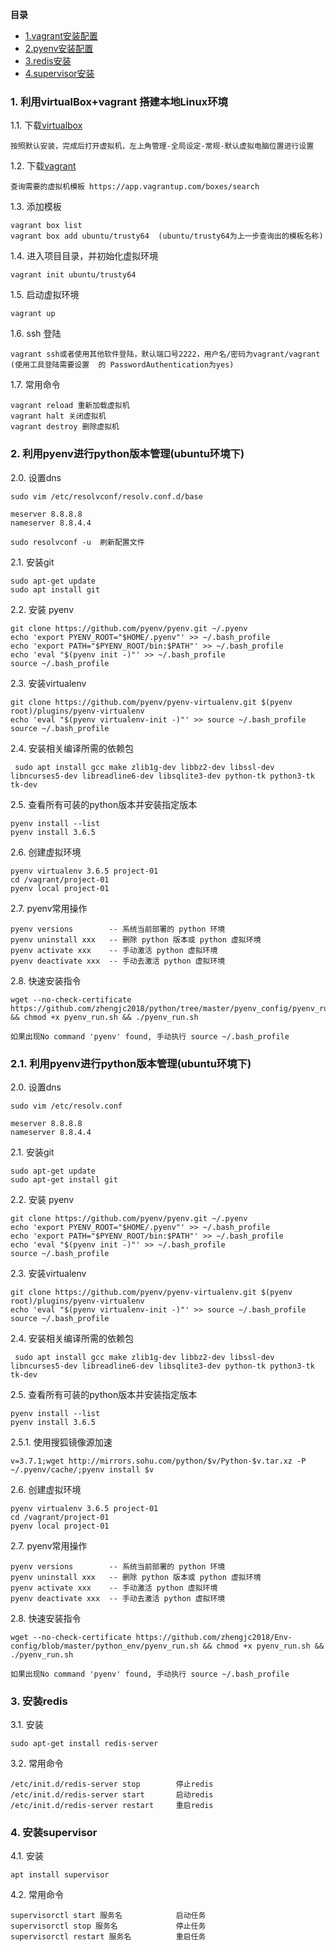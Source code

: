 **目录**

* [1.vagrant安装配置](#1)
* [2.pyenv安装配置](#2)
* [3.redis安装](#4)
* [4.supervisor安装](#5)

### 1. 利用virtualBox+vagrant 搭建本地Linux环境

1.1. 下载[virtualbox](https://www.virtualbox.org)
```
按照默认安装，完成后打开虚拟机，左上角管理-全局设定-常规-默认虚拟电脑位置进行设置
```
1.2. 下载[vagrant](https://www.vagrantup.com)

```
查询需要的虚拟机模板 https://app.vagrantup.com/boxes/search
```
1.3. 添加模板

```
vagrant box list
vagrant box add ubuntu/trusty64  (ubuntu/trusty64为上一步查询出的模板名称)
```
1.4. 进入项目目录，并初始化虚拟环境
```
vagrant init ubuntu/trusty64
```
1.5. 启动虚拟环境
```
vagrant up
```
1.6. ssh 登陆

```
vagrant ssh或者使用其他软件登陆，默认端口号2222，用户名/密码为vagrant/vagrant
(使用工具登陆需要设置  的 PasswordAuthentication为yes)
```
1.7. 常用命令
```
vagrant reload 重新加载虚拟机
vagrant halt 关闭虚拟机
vagrant destroy 删除虚拟机
```

### 2. 利用pyenv进行python版本管理(ubuntu环境下)

2.0. 设置dns
```
sudo vim /etc/resolvconf/resolv.conf.d/base

meserver 8.8.8.8
nameserver 8.8.4.4

sudo resolvconf -u  刷新配置文件
```

2.1. 安装git
```
sudo apt-get update
sudo apt install git
```

2.2. 安装 pyenv
```
git clone https://github.com/pyenv/pyenv.git ~/.pyenv
echo 'export PYENV_ROOT="$HOME/.pyenv"' >> ~/.bash_profile
echo 'export PATH="$PYENV_ROOT/bin:$PATH"' >> ~/.bash_profile
echo 'eval "$(pyenv init -)"' >> ~/.bash_profile
source ~/.bash_profile
```

2.3. 安装virtualenv
```
git clone https://github.com/pyenv/pyenv-virtualenv.git $(pyenv root)/plugins/pyenv-virtualenv
echo 'eval "$(pyenv virtualenv-init -)"' >> source ~/.bash_profile
source ~/.bash_profile

```

2.4. 安装相关编译所需的依赖包
```
 sudo apt install gcc make zlib1g-dev libbz2-dev libssl-dev libncurses5-dev libreadline6-dev libsqlite3-dev python-tk python3-tk tk-dev
```

2.5. 查看所有可装的python版本并安装指定版本
```
pyenv install --list
pyenv install 3.6.5
```

2.6. 创建虚拟环境
```
pyenv virtualenv 3.6.5 project-01
cd /vagrant/project-01
pyenv local project-01
```

2.7. pyenv常用操作
```
pyenv versions        -- 系统当前部署的 python 环境
pyenv uninstall xxx   -- 删除 python 版本或 python 虚拟环境
pyenv activate xxx    -- 手动激活 python 虚拟环境
pyenv deactivate xxx  -- 手动去激活 python 虚拟环境
```

2.8. 快速安装指令
```
wget --no-check-certificate https://github.com/zhengjc2018/python/tree/master/pyenv_config/pyenv_run.sh && chmod +x pyenv_run.sh && ./pyenv_run.sh

如果出现No command 'pyenv' found, 手动执行 source ~/.bash_profile
```
### 2.1. 利用pyenv进行python版本管理(ubuntu环境下)

2.0. 设置dns
```
sudo vim /etc/resolv.conf

meserver 8.8.8.8
nameserver 8.8.4.4
```

2.1. 安装git
```
sudo apt-get update
sudo apt-get install git
```

2.2. 安装 pyenv
```
git clone https://github.com/pyenv/pyenv.git ~/.pyenv
echo 'export PYENV_ROOT="$HOME/.pyenv"' >> ~/.bash_profile
echo 'export PATH="$PYENV_ROOT/bin:$PATH"' >> ~/.bash_profile
echo 'eval "$(pyenv init -)"' >> ~/.bash_profile
source ~/.bash_profile
```

2.3. 安装virtualenv
```
git clone https://github.com/pyenv/pyenv-virtualenv.git $(pyenv root)/plugins/pyenv-virtualenv
echo 'eval "$(pyenv virtualenv-init -)"' >> source ~/.bash_profile
source ~/.bash_profile

```

2.4. 安装相关编译所需的依赖包
```
 sudo apt install gcc make zlib1g-dev libbz2-dev libssl-dev libncurses5-dev libreadline6-dev libsqlite3-dev python-tk python3-tk tk-dev
```

2.5. 查看所有可装的python版本并安装指定版本
```
pyenv install --list
pyenv install 3.6.5
```

2.5.1. 使用搜狐镜像源加速
```
v=3.7.1;wget http://mirrors.sohu.com/python/$v/Python-$v.tar.xz -P ~/.pyenv/cache/;pyenv install $v   

```

2.6. 创建虚拟环境
```
pyenv virtualenv 3.6.5 project-01
cd /vagrant/project-01
pyenv local project-01
```

2.7. pyenv常用操作
```
pyenv versions        -- 系统当前部署的 python 环境
pyenv uninstall xxx   -- 删除 python 版本或 python 虚拟环境
pyenv activate xxx    -- 手动激活 python 虚拟环境
pyenv deactivate xxx  -- 手动去激活 python 虚拟环境
```

2.8. 快速安装指令
```
wget --no-check-certificate https://github.com/zhengjc2018/Env-config/blob/master/python_env/pyenv_run.sh && chmod +x pyenv_run.sh && ./pyenv_run.sh

如果出现No command 'pyenv' found, 手动执行 source ~/.bash_profile
```

### 3. 安装redis
3.1. 安装
```
sudo apt-get install redis-server
```
3.2. 常用命令
```
/etc/init.d/redis-server stop        停止redis
/etc/init.d/redis-server start       启动redis
/etc/init.d/redis-server restart     重启redis
```

### 4. 安装supervisor
4.1. 安装
```
apt install supervisor
```
4.2. 常用命令
```
supervisorctl start 服务名            启动任务
supervisorctl stop 服务名             停止任务
supervisorctl restart 服务名          重启任务
```





